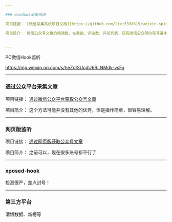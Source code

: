 ```yaml
---

### windows采集系统

项目链接： [微信采集系统项目文档](https://github.com/lixi5338619/weixin-spider)

项目简介： 微信公众号文章的阅读数、在看数、评论数、评论列表，还有微信公众号的账号基本信息。


---
```


PC微信Hook监听

https://mp.weixin.qq.com/s/heZdISUcdU6RLNMdk-vsFg

---

### 通过公众平台采集文章

项目链接： [通过微信公众平台获取公众号文章](https://blog.csdn.net/weixin_43582101/article/details/103682490)

项目简介： 这个方法可能并没有其他的优秀，但是操作简单，很容易理解。

---

### 网页版监听

项目链接： [通过网页版获取公众号文章](https://blog.csdn.net/weixin_43582101/article/details/100306681)

项目简介： 之前可以，现在很多账号都不行了

---

### xposed-hook

检测很严，差点封号！

---

### 第三方平台

清博数据、新榜等